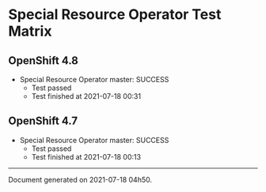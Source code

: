 
Special Resource Operator Test Matrix
=====================================

OpenShift 4.8
-------------


* Special Resource Operator master: SUCCESS
  - Test passed
  - Test finished at 2021-07-18 00:31

OpenShift 4.7
-------------


* Special Resource Operator master: SUCCESS
  - Test passed
  - Test finished at 2021-07-18 00:13


---
Document generated on 2021-07-18 04h50.
